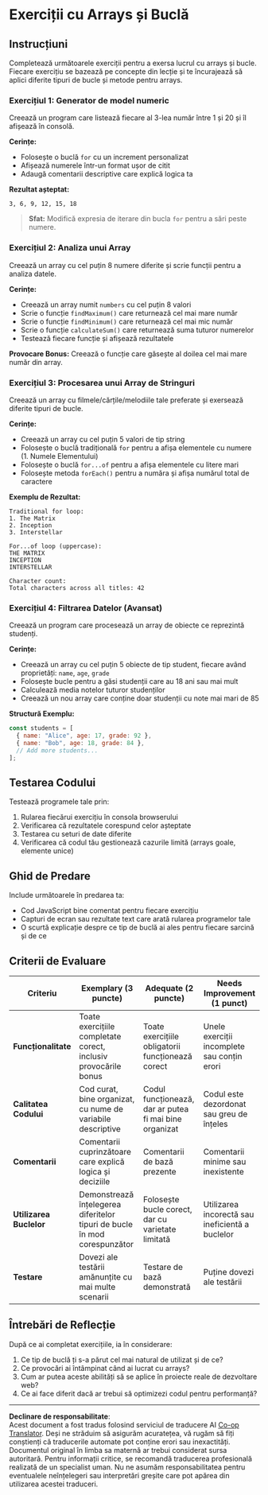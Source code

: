 <!--
CO_OP_TRANSLATOR_METADATA:
{
  "original_hash": "8abcada0534e0fb3a7556ea3c5a2a8a4",
  "translation_date": "2025-10-24T21:55:04+00:00",
  "source_file": "2-js-basics/4-arrays-loops/assignment.md",
  "language_code": "ro"
}
-->
# Exerciții cu Arrays și Buclă

## Instrucțiuni

Completează următoarele exerciții pentru a exersa lucrul cu arrays și bucle. Fiecare exercițiu se bazează pe concepte din lecție și te încurajează să aplici diferite tipuri de bucle și metode pentru arrays.

### Exercițiul 1: Generator de model numeric
Creează un program care listează fiecare al 3-lea număr între 1 și 20 și îl afișează în consolă.

**Cerințe:**
- Folosește o buclă `for` cu un increment personalizat
- Afișează numerele într-un format ușor de citit
- Adaugă comentarii descriptive care explică logica ta

**Rezultat așteptat:**
```
3, 6, 9, 12, 15, 18
```

> **Sfat:** Modifică expresia de iterare din bucla `for` pentru a sări peste numere.

### Exercițiul 2: Analiza unui Array
Creează un array cu cel puțin 8 numere diferite și scrie funcții pentru a analiza datele.

**Cerințe:**
- Creează un array numit `numbers` cu cel puțin 8 valori
- Scrie o funcție `findMaximum()` care returnează cel mai mare număr
- Scrie o funcție `findMinimum()` care returnează cel mai mic număr  
- Scrie o funcție `calculateSum()` care returnează suma tuturor numerelor
- Testează fiecare funcție și afișează rezultatele

**Provocare Bonus:** Creează o funcție care găsește al doilea cel mai mare număr din array.

### Exercițiul 3: Procesarea unui Array de Stringuri
Creează un array cu filmele/cărțile/melodiile tale preferate și exersează diferite tipuri de bucle.

**Cerințe:**
- Creează un array cu cel puțin 5 valori de tip string
- Folosește o buclă tradițională `for` pentru a afișa elementele cu numere (1. Numele Elementului)
- Folosește o buclă `for...of` pentru a afișa elementele cu litere mari
- Folosește metoda `forEach()` pentru a număra și afișa numărul total de caractere

**Exemplu de Rezultat:**
```
Traditional for loop:
1. The Matrix
2. Inception
3. Interstellar

For...of loop (uppercase):
THE MATRIX
INCEPTION
INTERSTELLAR

Character count:
Total characters across all titles: 42
```

### Exercițiul 4: Filtrarea Datelor (Avansat)
Creează un program care procesează un array de obiecte ce reprezintă studenți.

**Cerințe:**
- Creează un array cu cel puțin 5 obiecte de tip student, fiecare având proprietăți: `name`, `age`, `grade`
- Folosește bucle pentru a găsi studenții care au 18 ani sau mai mult
- Calculează media notelor tuturor studenților
- Creează un nou array care conține doar studenții cu note mai mari de 85

**Structură Exemplu:**
```javascript
const students = [
  { name: "Alice", age: 17, grade: 92 },
  { name: "Bob", age: 18, grade: 84 },
  // Add more students...
];
```

## Testarea Codului

Testează programele tale prin:
1. Rularea fiecărui exercițiu în consola browserului
2. Verificarea că rezultatele corespund celor așteptate
3. Testarea cu seturi de date diferite
4. Verificarea că codul tău gestionează cazurile limită (arrays goale, elemente unice)

## Ghid de Predare

Include următoarele în predarea ta:
- Cod JavaScript bine comentat pentru fiecare exercițiu
- Capturi de ecran sau rezultate text care arată rularea programelor tale
- O scurtă explicație despre ce tip de buclă ai ales pentru fiecare sarcină și de ce

## Criterii de Evaluare

| Criteriu | Exemplary (3 puncte) | Adequate (2 puncte) | Needs Improvement (1 punct) |
| -------- | -------------------- | ------------------- | --------------------------- |
| **Funcționalitate** | Toate exercițiile completate corect, inclusiv provocările bonus | Toate exercițiile obligatorii funcționează corect | Unele exerciții incomplete sau conțin erori |
| **Calitatea Codului** | Cod curat, bine organizat, cu nume de variabile descriptive | Codul funcționează, dar ar putea fi mai bine organizat | Codul este dezordonat sau greu de înțeles |
| **Comentarii** | Comentarii cuprinzătoare care explică logica și deciziile | Comentarii de bază prezente | Comentarii minime sau inexistente |
| **Utilizarea Buclelor** | Demonstrează înțelegerea diferitelor tipuri de bucle în mod corespunzător | Folosește bucle corect, dar cu varietate limitată | Utilizarea incorectă sau ineficientă a buclelor |
| **Testare** | Dovezi ale testării amănunțite cu mai multe scenarii | Testare de bază demonstrată | Puține dovezi ale testării |

## Întrebări de Reflecție

După ce ai completat exercițiile, ia în considerare:
1. Ce tip de buclă ți s-a părut cel mai natural de utilizat și de ce?
2. Ce provocări ai întâmpinat când ai lucrat cu arrays?
3. Cum ar putea aceste abilități să se aplice în proiecte reale de dezvoltare web?
4. Ce ai face diferit dacă ar trebui să optimizezi codul pentru performanță?

---

**Declinare de responsabilitate**:  
Acest document a fost tradus folosind serviciul de traducere AI [Co-op Translator](https://github.com/Azure/co-op-translator). Deși ne străduim să asigurăm acuratețea, vă rugăm să fiți conștienți că traducerile automate pot conține erori sau inexactități. Documentul original în limba sa maternă ar trebui considerat sursa autoritară. Pentru informații critice, se recomandă traducerea profesională realizată de un specialist uman. Nu ne asumăm responsabilitatea pentru eventualele neînțelegeri sau interpretări greșite care pot apărea din utilizarea acestei traduceri.